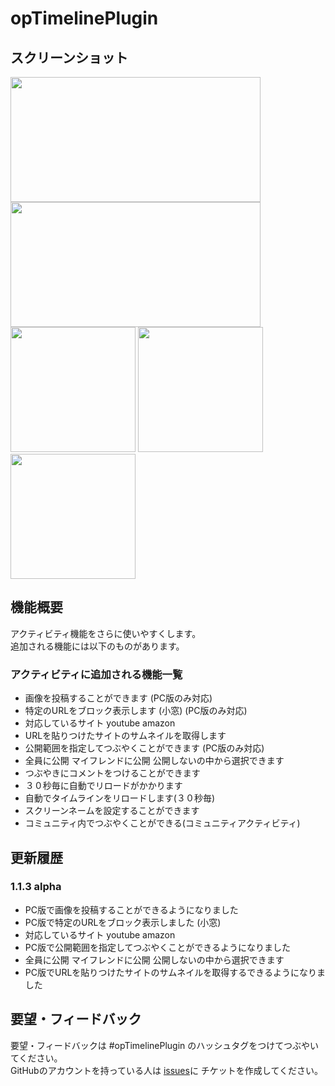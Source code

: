 opTimelinePlugin
================

## スクリーンショット
<img src="https://raw.github.com/ichikawatatsuya/opTimelinePlugin/gh-pages/images/004.png" height="200" width="400" />
<img src="https://raw.github.com/ichikawatatsuya/opTimelinePlugin/gh-pages/images/005.png" height="200" width="400" />
<img src="https://raw.github.com/ichikawatatsuya/opTimelinePlugin/gh-pages/images/001.png" height="200" />
<img src="https://raw.github.com/ichikawatatsuya/opTimelinePlugin/gh-pages/images/002.png" height="200" />
<img src="https://raw.github.com/ichikawatatsuya/opTimelinePlugin/gh-pages/images/003.png" height="200" />

## 機能概要
アクティビティ機能をさらに使いやすくします。   
   追加される機能には以下のものがあります。

### アクティビティに追加される機能一覧
* 画像を投稿することができます (PC版のみ対応)
* 特定のURLをブロック表示します (小窓) (PC版のみ対応)
 * 対応しているサイト youtube amazon
* URLを貼りつけたサイトのサムネイルを取得します
* 公開範囲を指定してつぶやくことができます (PC版のみ対応)
 * 全員に公開 マイフレンドに公開 公開しないの中から選択できます
* つぶやきにコメントをつけることができます
* ３０秒毎に自動でリロードがかかります
* 自動でタイムラインをリロードします(３０秒毎)
* スクリーンネームを設定することができます
* コミュニティ内でつぶやくことができる(コミュニティアクティビティ)

## 更新履歴
### 1.1.3 alpha
* PC版で画像を投稿することができるようになりました
* PC版で特定のURLをブロック表示しました (小窓)
 * 対応しているサイト youtube amazon
* PC版で公開範囲を指定してつぶやくことができるようになりました
 * 全員に公開 マイフレンドに公開 公開しないの中から選択できます
* PC版でURLを貼りつけたサイトのサムネイルを取得するできるようになりました

## 要望・フィードバック
要望・フィードバックは #opTimelinePlugin のハッシュタグをつけてつぶやいてください。    
   GitHubのアカウントを持っている人は [issues](https://github.com/kashiwasan/opTimelinePlugin/issues)に
チケットを作成してください。
